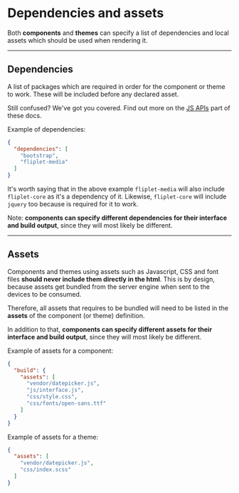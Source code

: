 # Dependencies and assets

Both **components** and **themes** can specify a list of dependencies and local assets which should be used when rendering it.

---

## Dependencies

A list of packages which are required in order for the component or theme to work. These will be included before any declared asset.

Still confused? We've got you covered. Find out more on the [JS APIs](JS-APIs) part of these docs.

Example of dependencies:

```json
{
  "dependencies": [
    "bootstrap",
    "fliplet-media"
  ]
}
```

It's worth saying that in the above example `fliplet-media` will also include `fliplet-core` as it's a dependency of it. Likewise, `fliplet-core` will include `jquery` too because is required for it to work.

Note: **components can specify different dependencies for their interface and build output**, since they will most likely be different.

---

## Assets

Components and themes using assets such as Javascript, CSS and font files **should never include them directly in the html**. This is by design, because assets get bundled from the server engine when sent to the devices to be consumed.

Therefore, all assets that requires to be bundled will need to be listed in the **assets** of the component (or theme) definition.

In addition to that, **components can specify different assets for their interface and build output**, since they will most likely be different.

Example of assets for a component:

```json
{
  "build": {
    "assets": [
      "vendor/datepicker.js",
      "js/interface.js",
      "css/style.css",
      "css/fonts/open-sans.ttf"
    ]
  }
}
```

Example of assets for a theme:

```json
{
  "assets": [
    "vendor/datepicker.js",
    "css/index.scss"
  ]
}
```